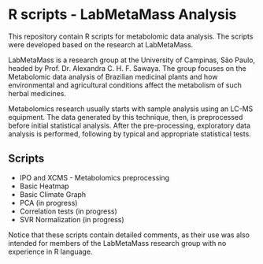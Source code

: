 # R scripts - LabMetaMass Analysis


This repository contain R scripts for metabolomic data analysis. The scripts were developed based on the research at LabMetaMass. 

LabMetaMass is a research group at the University of Campinas, São Paulo, headed by Prof. Dr. Alexandra C. H. F. Sawaya. The group focuses on the Metabolomic data analysis of Brazilian medicinal plants and how environmental and agricultural conditions affect the metabolism of such herbal medicines. 

Metabolomics research usually starts with sample analysis using an LC-MS equipment. The data generated by this technique, then, is preprocessed before initial statistical analysis. After the pre-processing, exploratory data analysis is performed, following by typical and appropriate statistical tests.

## Scripts

- IPO and XCMS - Metabolomics preprocessing 
- Basic Heatmap
- Basic Climate Graph
- PCA (in progress)
- Correlation tests (in progress)
- SVR Normalization (in progress)

Notice that these scripts contain detailed comments, as their use was also intended for members of the LabMetaMass research group with no experience in R language. 
